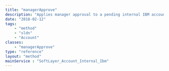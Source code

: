 ```yaml
---
title: "managerApprove"
description: "Applies manager approval to a pending internal IBM account request. If cost recovery is already configured, this will create an account. If not, this will remind the internal team to configure cost recovery and create the account when possible. "
date: "2018-02-12"
tags:
    - "method"
    - "sldn"
    - "Account"
classes:
    - "managerApprove"
type: "reference"
layout: "method"
mainService : "SoftLayer_Account_Internal_Ibm"
---
```

